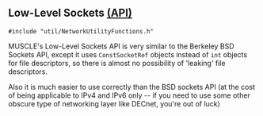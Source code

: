 ## Low-Level Sockets [(API)](https://public.msli.com/lcs/muscle/html/group__networkutilityfunctions.html)

```#include "util/NetworkUtilityFunctions.h"```

MUSCLE's Low-Level Sockets API is very similar to the
Berkeley BSD Sockets API, except it uses `ConstSocketRef`
objects instead of `int` objects for file descriptors,
so there is almost no possibility of 'leaking' file
descriptors.

Also it is much easier to use correctly than the BSD sockets API
(at the cost of being applicable to IPv4 and IPv6 only
-- if you need to use some other obscure type of networking
layer like DECnet, you're out of luck)
